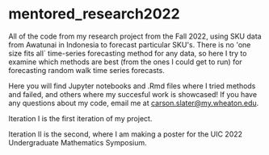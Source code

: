 # mentored_research2022
All of the code from my research project from the Fall 2022, using SKU data from Awatunai in Indonesia to forecast particular SKU's.
There is no 'one size fits all` time-series forecasting method for any data, so here I try to examine which methods are best (from the ones I could get to run) for forecasting random walk time series forecasts.

Here you will find Jupyter notebooks and .Rmd files where I tried methods and failed, and others where my succesful work is showcased! If you have any questions about my code, email me at carson.slater@my.wheaton.edu.


Iteration I is the first iteration of my project.

Iteration II is the second, where I am making a poster for the UIC 2022 Undergraduate Mathematics Symposium.
